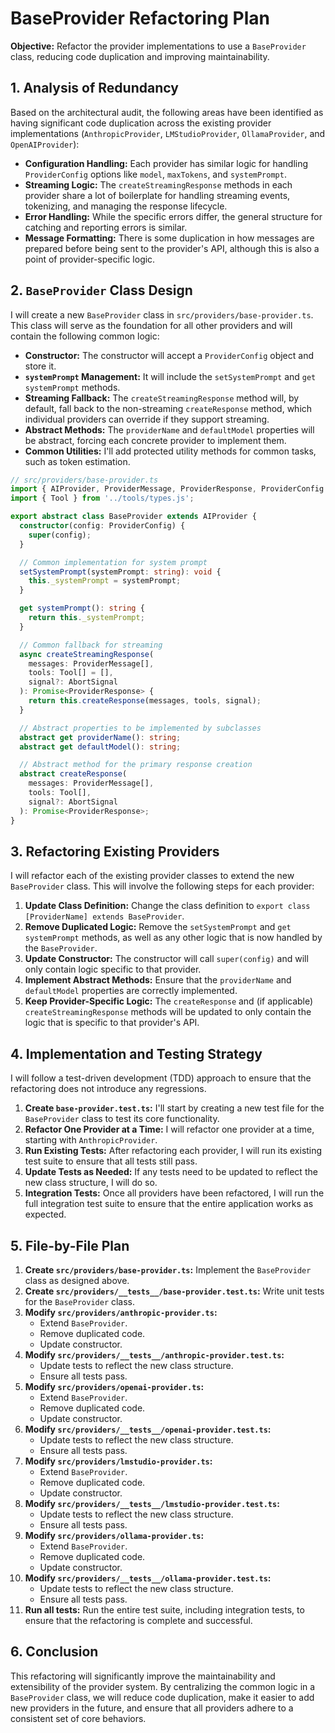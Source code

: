 
# BaseProvider Refactoring Plan

**Objective:** Refactor the provider implementations to use a `BaseProvider` class, reducing code duplication and improving maintainability.

## 1. Analysis of Redundancy

Based on the architectural audit, the following areas have been identified as having significant code duplication across the existing provider implementations (`AnthropicProvider`, `LMStudioProvider`, `OllamaProvider`, and `OpenAIProvider`):

- **Configuration Handling:** Each provider has similar logic for handling `ProviderConfig` options like `model`, `maxTokens`, and `systemPrompt`.
- **Streaming Logic:** The `createStreamingResponse` methods in each provider share a lot of boilerplate for handling streaming events, tokenizing, and managing the response lifecycle.
- **Error Handling:** While the specific errors differ, the general structure for catching and reporting errors is similar.
- **Message Formatting:** There is some duplication in how messages are prepared before being sent to the provider's API, although this is also a point of provider-specific logic.

## 2. `BaseProvider` Class Design

I will create a new `BaseProvider` class in `src/providers/base-provider.ts`. This class will serve as the foundation for all other providers and will contain the following common logic:

- **Constructor:** The constructor will accept a `ProviderConfig` object and store it.
- **`systemPrompt` Management:** It will include the `setSystemPrompt` and `get systemPrompt` methods.
- **Streaming Fallback:** The `createStreamingResponse` method will, by default, fall back to the non-streaming `createResponse` method, which individual providers can override if they support streaming.
- **Abstract Methods:** The `providerName` and `defaultModel` properties will be abstract, forcing each concrete provider to implement them.
- **Common Utilities:** I'll add protected utility methods for common tasks, such as token estimation.

```typescript
// src/providers/base-provider.ts
import { AIProvider, ProviderMessage, ProviderResponse, ProviderConfig } from './types.js';
import { Tool } from '../tools/types.js';

export abstract class BaseProvider extends AIProvider {
  constructor(config: ProviderConfig) {
    super(config);
  }

  // Common implementation for system prompt
  setSystemPrompt(systemPrompt: string): void {
    this._systemPrompt = systemPrompt;
  }

  get systemPrompt(): string {
    return this._systemPrompt;
  }

  // Common fallback for streaming
  async createStreamingResponse(
    messages: ProviderMessage[],
    tools: Tool[] = [],
    signal?: AbortSignal
  ): Promise<ProviderResponse> {
    return this.createResponse(messages, tools, signal);
  }

  // Abstract properties to be implemented by subclasses
  abstract get providerName(): string;
  abstract get defaultModel(): string;

  // Abstract method for the primary response creation
  abstract createResponse(
    messages: ProviderMessage[],
    tools: Tool[],
    signal?: AbortSignal
  ): Promise<ProviderResponse>;
}
```

## 3. Refactoring Existing Providers

I will refactor each of the existing provider classes to extend the new `BaseProvider` class. This will involve the following steps for each provider:

1.  **Update Class Definition:** Change the class definition to `export class [ProviderName] extends BaseProvider`.
2.  **Remove Duplicated Logic:** Remove the `setSystemPrompt` and `get systemPrompt` methods, as well as any other logic that is now handled by the `BaseProvider`.
3.  **Update Constructor:** The constructor will call `super(config)` and will only contain logic specific to that provider.
4.  **Implement Abstract Methods:** Ensure that the `providerName` and `defaultModel` properties are correctly implemented.
5.  **Keep Provider-Specific Logic:** The `createResponse` and (if applicable) `createStreamingResponse` methods will be updated to only contain the logic that is specific to that provider's API.

## 4. Implementation and Testing Strategy

I will follow a test-driven development (TDD) approach to ensure that the refactoring does not introduce any regressions.

1.  **Create `base-provider.test.ts`:** I'll start by creating a new test file for the `BaseProvider` class to test its core functionality.
2.  **Refactor One Provider at a Time:** I will refactor one provider at a time, starting with `AnthropicProvider`.
3.  **Run Existing Tests:** After refactoring each provider, I will run its existing test suite to ensure that all tests still pass.
4.  **Update Tests as Needed:** If any tests need to be updated to reflect the new class structure, I will do so.
5.  **Integration Tests:** Once all providers have been refactored, I will run the full integration test suite to ensure that the entire application works as expected.

## 5. File-by-File Plan

1.  **Create `src/providers/base-provider.ts`:** Implement the `BaseProvider` class as designed above.
2.  **Create `src/providers/__tests__/base-provider.test.ts`:** Write unit tests for the `BaseProvider` class.
3.  **Modify `src/providers/anthropic-provider.ts`:**
    -   Extend `BaseProvider`.
    -   Remove duplicated code.
    -   Update constructor.
4.  **Modify `src/providers/__tests__/anthropic-provider.test.ts`:**
    -   Update tests to reflect the new class structure.
    -   Ensure all tests pass.
5.  **Modify `src/providers/openai-provider.ts`:**
    -   Extend `BaseProvider`.
    -   Remove duplicated code.
    -   Update constructor.
6.  **Modify `src/providers/__tests__/openai-provider.test.ts`:**
    -   Update tests to reflect the new class structure.
    -   Ensure all tests pass.
7.  **Modify `src/providers/lmstudio-provider.ts`:**
    -   Extend `BaseProvider`.
    -   Remove duplicated code.
    -   Update constructor.
8.  **Modify `src/providers/__tests__/lmstudio-provider.test.ts`:**
    -   Update tests to reflect the new class structure.
    -   Ensure all tests pass.
9.  **Modify `src/providers/ollama-provider.ts`:**
    -   Extend `BaseProvider`.
    -   Remove duplicated code.
    -   Update constructor.
10. **Modify `src/providers/__tests__/ollama-provider.test.ts`:**
    -   Update tests to reflect the new class structure.
    -   Ensure all tests pass.
11. **Run all tests:** Run the entire test suite, including integration tests, to ensure that the refactoring is complete and successful.

## 6. Conclusion

This refactoring will significantly improve the maintainability and extensibility of the provider system. By centralizing the common logic in a `BaseProvider` class, we will reduce code duplication, make it easier to add new providers in the future, and ensure that all providers adhere to a consistent set of core behaviors.
